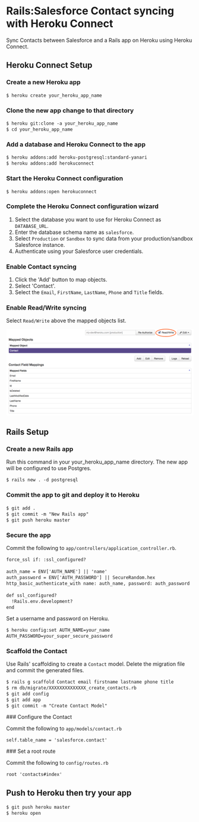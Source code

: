 # Rails:Salesforce Contact syncing with Heroku Connect

Sync Contacts between Salesforce and a Rails app on Heroku using Heroku Connect.

## Heroku Connect Setup

### Create a new Heroku app

```
$ heroku create your_heroku_app_name
```

### Clone the new app change to that directory

```
$ heroku git:clone -a your_heroku_app_name
$ cd your_heroku_app_name
```

### Add a database and Heroku Connect to the app

```
$ heroku addons:add heroku-postgresql:standard-yanari
$ heroku addons:add herokuconnect
```

### Start the Heroku Connect configuration

```
$ heroku addons:open herokuconnect
```

### Complete the Heroku Connect configuration wizard

1. Select the database you want to use for Heroku Connect as `DATABASE_URL`.
1. Enter the database schema name as `salesforce`.
1. Select `Production` or `Sandbox` to sync data from your production/sandbox
Salesforce instance.
1. Authenticate using your Salesforce user credentials.

### Enable Contact syncing

1. Click the 'Add' button to map objects.
1. Select 'Contact'.
1. Select the `Email`, `FirstName`, `LastName`, `Phone` and `Title` fields.

### Enable Read/Write syncing

Select `Read/Write` above the mapped objects list.

![Read/Write Toggle](read-write.png)

## Rails Setup

### Create a new Rails app

Run this command in your your_heroku_app_name directory. The new app will be
configured to use Postgres.

```
$ rails new . -d postgresql
```

### Commit the app to git and deploy it to Heroku

```
$ git add .
$ git commit -m "New Rails app"
$ git push heroku master
```

### Secure the app

Commit the following to `app/controllers/application_controller.rb`.

```
force_ssl if: :ssl_configured?

auth_name = ENV['AUTH_NAME'] || 'name'
auth_password = ENV['AUTH_PASSWORD'] || SecureRandom.hex
http_basic_authenticate_with name: auth_name, password: auth_password

def ssl_configured?
  !Rails.env.development?
end
```

Set a username and password on Heroku.

```
$ heroku config:set AUTH_NAME=your_name AUTH_PASSWORD=your_super_secure_password
```

### Scaffold the Contact

Use Rails' scaffolding to create a `Contact` model. Delete the migration file
and commit the generated files.

```
$ rails g scaffold Contact email firstname lastname phone title
$ rm db/migrate/XXXXXXXXXXXXXX_create_contacts.rb
$ git add config
$ git add app
$ git commit -m "Create Contact Model"
```

### Configure the Contact

Commit the following to `app/models/contact.rb`

```
self.table_name = 'salesforce.contact'
```

### Set a root route

Commit the following to `config/routes.rb`

```
root 'contacts#index'
```

## Push to Heroku then try your app

```
$ git push heroku master
$ heroku open
```
